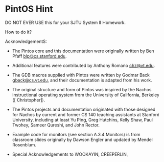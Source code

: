 PintOS Hint
==============

DO NOT EVER USE this for your SJTU System II Homework.

How to do it? 

[pintos]: http://web.stanford.edu/class/cs140/projects/pintos/pintos.html

AcknowledgementS:

 - The Pintos core and this documentation were originally written by Ben Pfaff blp@cs.stanford.edu.

 - Additional features were contributed by Anthony Romano chz@vt.edu.

 - The GDB macros supplied with Pintos were written by Godmar Back gback@cs.vt.edu, and their documentation is adapted from his work.

 - The original structure and form of Pintos was inspired by the Nachos instructional operating system from the University of California, Berkeley ([ Christopher]).

 - The Pintos projects and documentation originated with those designed for Nachos by current and former CS 140 teaching assistants at Stanford University, including at least Yu Ping, Greg Hutchins, Kelly Shaw, Paul Twohey, Sameer Qureshi, and John Rector.

 - Example code for monitors (see section A.3.4 Monitors) is from classroom slides originally by Dawson Engler and updated by Mendel Rosenblum.
  
 - Special Acknowledgements to WOOKAYIN, CREEPERLIN, 
